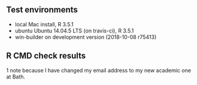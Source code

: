 ## Test environments
* local Mac install, R 3.5.1
* ubuntu Ubuntu 14.04.5 LTS (on travis-ci), R 3.5.1
* win-builder on development version (2018-10-08 r75413)

## R CMD check results
1 note because I have changed my email address to my new academic one at Bath.
